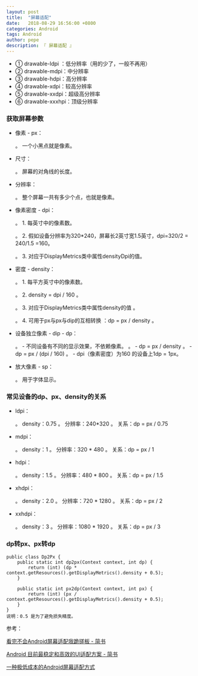 ```yaml
---
layout: post
title:  "屏幕适配"
date:   2018-08-29 16:56:00 +0800
categories: Android
tags: Android
author: pepe
description: 『 屏幕适配 』
---
```


* ① drawable-ldpi ：低分辨率（用的少了，一般不再用）
* ② drawable-mdpi：中分辨率
* ③ drawable-hdpi：高分辨率
* ④ drawable-xdpi：较高分辨率
* ⑤ drawable-xxdpi：超级高分辨率
* ⑥ drawable-xxxhpi：顶级分辨率

### 获取屏幕参数

* 像素 - px：

    。 一个小黑点就是像素。
* 尺寸：
    
    。 屏幕的对角线的长度。

* 分辨率：

    。 整个屏幕一共有多少个点，也就是像素。

* 像素密度 - dpi：

    。 1. 每英寸中的像素数。
    
    。 2. 假如设备分辨率为320*240，屏幕长2英寸宽1.5英寸，dpi=320/2 = 240/1.5 =160。
    
    。 3. 对应于DisplayMetrics类中属性densityDpi的值。
    
* 密度 - density：

    。 1. 每平方英寸中的像素数。
    
    。 2. density = dpi / 160 。
    
    。 3. 对应于DisplayMetrics类中属性density的值 。
    
    。 4. 可用于px与px与dip的互相转换 ：dp = px / density 。
    
* 设备独立像素 - dip - dp：

    。 - 不同设备有不同的显示效果，不依赖像素。
    。 - dp = px / density
    。 - dp = px / (dpi / 160) 
    。 - dpi（像素密度）为160 的设备上1dp = 1px。
    
* 放大像素 - sp：

    。 用于字体显示。
    
### **常见设备的dp、px、density的关系**
* ldpi：

    。 density：0.75
    。 分辨率：240*320 
    。 关系：dp = px / 0.75
    
* mdpi：

    。 density：1
    。 分辨率：320 * 480
    。 关系：dp = px / 1
    
* hdpi：

    。 density：1.5
    。 分辨率：480 * 800
    。 关系：dp = px / 1.5
    
* xhdpi：

    。 density：2.0
    。 分辨率：720 * 1280 
    。 关系：dp = px / 2
    
* xxhdpi：

    。 density：3
    。 分辨率：1080 * 1920 
    。 关系：dp = px / 3



### **dp转px、px转dp**
```
public class Dp2Px {
    public static int dp2px(Context context, int dp) {
        return (int) (dp * context.getResources().getDisplayMetrics().density + 0.5);
    }

    public static int px2dp(Context context, int px) {
        return (int) (px / context.getResources().getDisplayMetrics().density + 0.5);
    }
}
说明：0.5 是为了避免损失精度。
```

















参考：

[看完不会Android屏幕适配我跪搓板 - 简书](https://www.jianshu.com/p/5678f23faed3)

[Android 目前最稳定和高效的UI适配方案 - 简书](https://www.jianshu.com/p/a4b8e4c5d9b0)

[一种极低成本的Android屏幕适配方式](https://mp.weixin.qq.com/s?__biz=MzI1MzYzMjE0MQ==&mid=2247484502&idx=2&sn=a60ea223de4171dd2022bc2c71e09351&scene=21#wechat_redirect)


